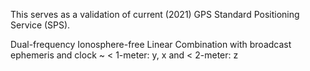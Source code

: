 This serves as a validation of current (2021) GPS Standard Positioning Service (SPS).

Dual-frequency Ionosphere-free Linear Combination with broadcast ephemeris and clock ~ < 1-meter: y, x and < 2-meter: z
